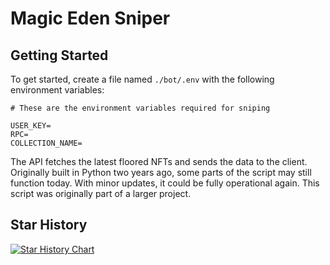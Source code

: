 # Magic Eden Sniper

## Getting Started
To get started, create a file named `./bot/.env` with the following environment variables:

```shell
# These are the environment variables required for sniping

USER_KEY=
RPC=
COLLECTION_NAME=

```

The API fetches the latest floored NFTs and sends the data to the client. Originally built in Python two years ago, some parts of the script may still function today. With minor updates, it could be fully operational again. This script was originally part of a larger project.

## Star History

[![Star History Chart](https://api.star-history.com/svg?repos=seraphimbit/me-sniper&type=Date)](https://star-history.com/#seraphimbit/me-sniper&Date)
